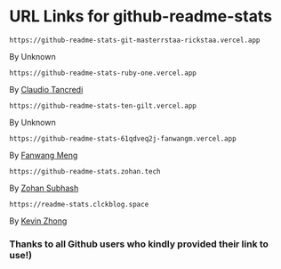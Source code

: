 # URL Links for github-readme-stats

```
https://github-readme-stats-git-masterrstaa-rickstaa.vercel.app
``` 
By Unknown 

```
https://github-readme-stats-ruby-one.vercel.app
``` 
By [Claudio Tancredi](https://github.com/claudiotancredi)
  
```
https://github-readme-stats-ten-gilt.vercel.app
``` 
By Unknown

```
https://github-readme-stats-61qdveq2j-fanwangm.vercel.app
``` 
By [Fanwang Meng](https://github.com/FanwangM)
 
```
https://github-readme-stats.zohan.tech
``` 
By [Zohan Subhash](https://github.com/Zo-Bro-23)

```
https://readme-stats.clckblog.space
``` 
By [Kevin Zhong](https://github.com/CLCK0622)


### Thanks to all Github users who kindly provided their link to use!)
